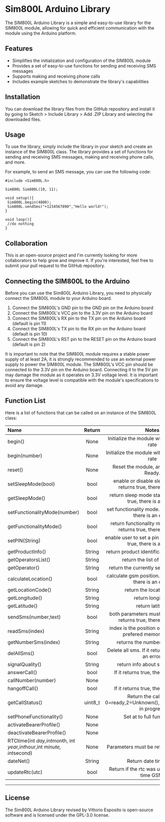 Sim800L Arduino Library
=====

The SIM800L Arduino Library is a simple and easy-to-use library for the SIM800L module, allowing for quick and efficient communication with the module using the Arduino platform.

Features
---

* Simplifies the initialization and configuration of the SIM800L module
* Provides a set of easy-to-use functions for sending and receiving SMS messages
* Supports making and receiving phone calls
* Includes example sketches to demonstrate the library's capabilities

Installation
---

You can download the library files from the GitHub repository and install it by going to Sketch > Include Library > Add .ZIP Library and selecting the downloaded files.

Usage
---

To use the library, simply include the library in your sketch and create an instance of the SIM800L class. The library provides a set of functions for sending and receiving SMS messages, making and receiving phone calls, and more.

For example, to send an SMS message, you can use the following code:

```
#include <Sim800L.h>

Sim800L Sim800L(10, 11);   

void setup(){
 Sim800L.begin(4800);    
 Sim800L.sendSms("+1234567890","Hello world!");
}

void loop(){
 //do nothing
}
```

Collaboration
---

This is an open-source project and I'm currently looking for more collaborators to help grow and improve it. If you're interested, feel free to submit your pull request to the GitHub repository.

Connecting the SIM800L to the Arduino
---

Before you can use the Sim800L Arduino Library, you need to physically connect the SIM800L module to your Arduino board.

1. Connect the SIM800L's GND pin to the GND pin on the Arduino board
2. Connect the SIM800L's VCC pin to the 3.3V pin on the Arduino board
3. Connect the SIM800L's RX pin to the TX pin on the Arduino board (default is pin 11)
4. Connect the SIM800L's TX pin to the RX pin on the Arduino board (default is pin 10)
5. Connect the SIM800L's RST pin to the RESET pin on the Arduino board (default is pin 2)

It is important to note that the SIM800L module requires a stable power supply of at least 2A, it is strongly recommended to use an external power supply to power the SIM800L module.
The SIM800L's VCC pin should be connected to the 3.3V pin on the Arduino board. Connecting it to the 5V pin may damage the module as it operates on 3.3V voltage level. It is important to ensure the voltage level is compatible with the module's specifications to avoid any damage.

Function List
---

Here is a list of functions that can be called on an instance of the SIM800L class:

Name|Return|Notes
:-------|:-------:|:-----------------------------------------------:|
begin()|None|Initialize the module with a defalt baud rate
begin(number)|None|Initialize the module with a custom baud rate
reset()|None|Reset the module, and wait to Sms Ready.
setSleepMode(bool)|bool|enable or disable sleep mode. If it returns true, there is an error.
getSleepMode()|bool|return sleep mode status. If it returns true, there is an error.
setFunctionalityMode(number)|bool|set functionality mode. If it returns true, there is an error.
getFunctionalityMode()|bool|return functionality mode status. If it returns true, there is an error.
setPIN(String)|bool|enable user to set a pin code. If it returns true, there is an error.
getProductInfo()|String|return product identification information
getOperatorsList()|String|return the list of operators
getOperator()|String|return the currently selected operator
calculateLocation()|bool|calculate gsm position. If it returns true, there is an error.
getLocationCode()|String|return the location code
getLongitude()|String|return longitude
getLatitude()|String|return latitude
sendSms(number,text)|bool|both parameters must be Strings. If it returns true, there is an error.
readSms(index)|String|index is the position of the sms in the prefered memory storage
getNumberSms(index)|String|returns the number of the sms.
delAllSms()|bool|Delete all sms. If it returns true, there is an error.
signalQuality()|String|return info about signal quality
answerCall()|bool| If it returns true, there is an error.
callNumber(number)|None|
hangoffCall()|bool| If it returns true, there is an error.
getCallStatus()|uint8_t|Return the call status, 0=ready,2=Unknown(),3=Ringing,4=Call in progress
setPhoneFunctionality()|None|Set at to full functionality
activateBearerProfile()|None|
deactivateBearerProfile()|None|
RTCtime(int *day,int*month, int *year,int*hour,int *minute, int*second)|None| Parameters must be reference ex: &day
dateNet()|String|Return date time GSM
updateRtc(utc)|bool|Return if the rtc was update with date time GSM.
____________________________________________________________________________________

License
---

The Sim800L Arduino Library revised by Vittorio Esposito is open-source software and is licensed under the GPL-3.0 license.
